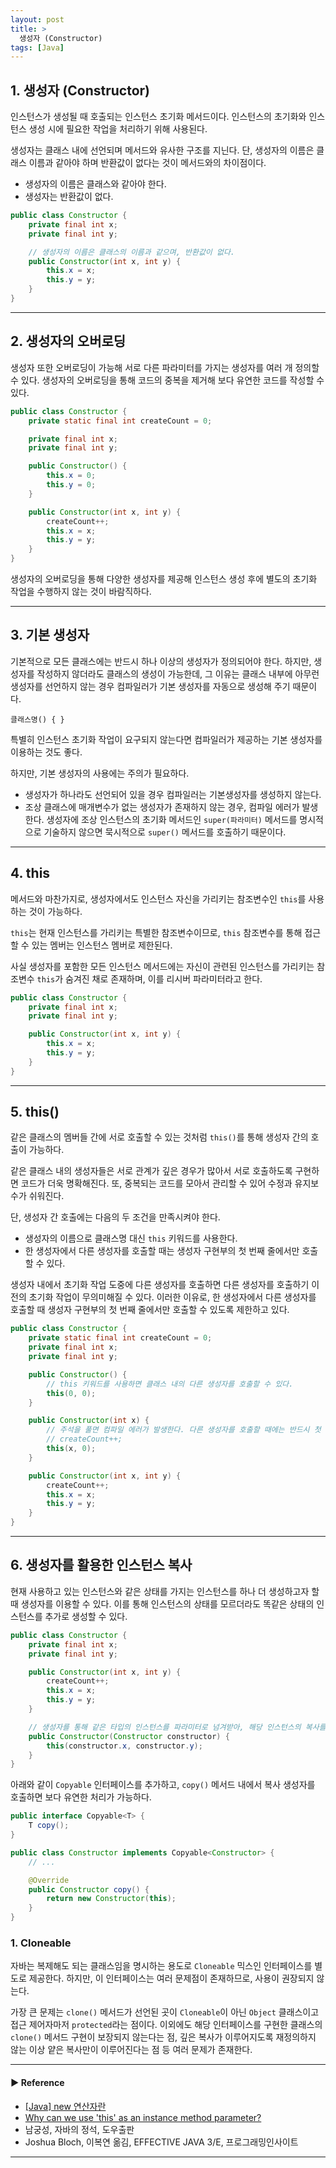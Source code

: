 ```yaml
---
layout: post
title: >
  생성자 (Constructor)
tags: [Java]
---
```


## 1. 생성자 (Constructor)
인스턴스가 생성될 때 호출되는 인스턴스 초기화 메서드이다. 인스턴스의 초기화와 인스턴스 생성 시에 필요한 작업을 처리하기 위해 사용된다.

생성자는 클래스 내에 선언되며 메서드와 유사한 구조를 지닌다. 단, 생성자의 이름은 클래스 이름과 같아야 하며 반환값이 없다는 것이 메서드와의 차이점이다.

- 생성자의 이름은 클래스와 같아야 한다.
- 생성자는 반환값이 없다.

```java
public class Constructor {
    private final int x;
    private final int y;

    // 생성자의 이름은 클래스의 이름과 같으며, 반환값이 없다.
    public Constructor(int x, int y) {
        this.x = x;
        this.y = y;
    }
}
```

---
## 2. 생성자의 오버로딩
생성자 또한 오버로딩이 가능해 서로 다른 파라미터를 가지는 생성자를 여러 개 정의할 수 있다.
생성자의 오버로딩을 통해 코드의 중복을 제거해 보다 유연한 코드를 작성할 수 있다.

```java
public class Constructor {
    private static final int createCount = 0;

    private final int x;
    private final int y;

    public Constructor() {
        this.x = 0;
        this.y = 0;
    }

    public Constructor(int x, int y) {
        createCount++;
        this.x = x;
        this.y = y;
    }
}
```

생성자의 오버로딩을 통해 다양한 생성자를 제공해 인스턴스 생성 후에 별도의 초기화 작업을 수행하지 않는 것이 바람직하다.

---
## 3. 기본 생성자
기본적으로 모든 클래스에는 반드시 하나 이상의 생성자가 정의되어야 한다. 
하지만, 생성자를 작성하지 않더라도 클래스의 생성이 가능한데, 그 이유는 클래스 내부에 아무런 생성자를 선언하지 않는 경우 컴파일러가 기본 생성자를 자동으로 생성해 주기 때문이다.

```
클래스명() { }
```

특별히 인스턴스 초기화 작업이 요구되지 않는다면 컴파일러가 제공하는 기본 생성자를 이용하는 것도 좋다.

하지만, 기본 생성자의 사용에는 주의가 필요하다.

- 생성자가 하나라도 선언되어 있을 경우 컴파일러는 기본생성자를 생성하지 않는다.
- 조상 클래스에 매개변수가 없는 생성자가 존재하지 않는 경우, 컴파일 에러가 발생한다. 
생성자에 조상 인스턴스의 초기화 메서드인 `super(파라미터)` 메서드를 명시적으로 기술하지 않으면 묵시적으로 `super()` 메서드를 호출하기 때문이다.

---
## 4. this
메서드와 마찬가지로, 생성자에서도 인스턴스 자신을 가리키는 참조변수인 `this`를 사용하는 것이 가능하다. 

`this`는 현재 인스턴스를 가리키는 특별한 참조변수이므로, `this` 참조변수를 통해 접근할 수 있는 멤버는 인스턴스 멤버로 제한된다.

사실 생성자를 포함한 모든 인스턴스 메서드에는 자신이 관련된 인스턴스를 가리키는 참조변수 `this`가 숨겨진 채로 존재하며, 이를 리시버 파라미터라고 한다.

```java
public class Constructor {
    private final int x;
    private final int y;

    public Constructor(int x, int y) {
        this.x = x;
        this.y = y;
    }
}
```

---
## 5. this()
같은 클래스의 멤버들 간에 서로 호출할 수 있는 것처럼 `this()`를 통해 생성자 간의 호출이 가능하다.

같은 클래스 내의 생성자들은 서로 관계가 깊은 경우가 많아서 서로 호출하도록 구현하면 코드가 더욱 명확해진다.
또, 중복되는 코드를 모아서 관리할 수 있어 수정과 유지보수가 쉬워진다.

단, 생성자 간 호출에는 다음의 두 조건을 만족시켜야 한다.

- 생성자의 이름으로 클래스명 대신 `this` 키워드를 사용한다.
- 한 생성자에서 다른 생성자를 호출할 때는 생성자 구현부의 첫 번째 줄에서만 호출할 수 있다.

생성자 내에서 초기화 작업 도중에 다른 생성자를 호출하면 다른 생성자를 호출하기 이전의 초기화 작업이 무의미해질 수 있다.
이러한 이유로, 한 생성자에서 다른 생성자를 호출할 때 생성자 구현부의 첫 번째 줄에서만 호출할 수 있도록 제한하고 있다. 

```java
public class Constructor {
    private static final int createCount = 0;
    private final int x;
    private final int y;

    public Constructor() {
        // this 키워드를 사용하면 클래스 내의 다른 생성자를 호출할 수 있다.
        this(0, 0);
    }

    public Constructor(int x) {
        // 주석을 풀면 컴파일 에러가 발생한다. 다른 생성자를 호출할 때에는 반드시 첫 줄에서만 호출이 가능하다.
        // createCount++;
        this(x, 0);
    }

    public Constructor(int x, int y) {
        createCount++;
        this.x = x;
        this.y = y;
    }
}
```

---
## 6. 생성자를 활용한 인스턴스 복사
현재 사용하고 있는 인스턴스와 같은 상태를 가지는 인스턴스를 하나 더 생성하고자 할 때 생성자를 이용할 수 있다.
이를 통해 인스턴스의 상태를 모르더라도 똑같은 상태의 인스턴스를 추가로 생성할 수 있다.

```java
public class Constructor {
    private final int x;
    private final int y;

    public Constructor(int x, int y) {
        createCount++;
        this.x = x;
        this.y = y;
    }

    // 생성자를 통해 같은 타입의 인스턴스를 파라미터로 넘겨받아, 해당 인스턴스의 복사를 수행할 수 있다.
    public Constructor(Constructor constructor) {
        this(constructor.x, constructor.y);
    }
}
```

아래와 같이 `Copyable` 인터페이스를 추가하고, `copy()` 메서드 내에서 복사 생성자를 호출하면 보다 유연한 처리가 가능하다.
```java
public interface Copyable<T> {
    T copy();
}

public class Constructor implements Copyable<Constructor> {
    // ...

    @Override
    public Constructor copy() {
        return new Constructor(this);
    }
}
```

### 1. Cloneable
자바는 복제해도 되는 클래스임을 명시하는 용도로 `Cloneable` 믹스인 인터페이스를 별도로 제공한다. 하지만, 이 인터페이스는 여러 문제점이 존재하므로, 사용이 권장되지 않는다.

가장 큰 문제는 `clone()` 메서드가 선언된 곳이 `Cloneable`이 아닌 `Object` 클래스이고 접근 제어자마저 `protected`라는 점이다.
이외에도 해당 인터페이스를 구현한 클래스의 `clone()` 메서드 구현이 보장되지 않는다는 점, 깊은 복사가 이루어지도록 재정의하지 않는 이상 얕은 복사만이 이루어진다는 점 등 여러 문제가 존재한다.

---
#### ▶ Reference
- [[Java] new 연산자란](https://yoo11052.tistory.com/52)
- [Why can we use 'this' as an instance method parameter?](https://stackoverflow.com/questions/24291091/why-can-we-use-this-as-an-instance-method-parameter)
- 남궁성, 자바의 정석, 도우출판
- Joshua Bloch, 이복연 옮김, EFFECTIVE JAVA 3/E, 프로그래밍인사이트

---